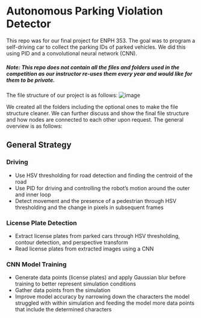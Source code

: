 # Autonomous Parking Violation Detector
This repo was for our final project for ENPH 353. The goal was to program a self-driving car to collect the parking IDs of parked vehicles. We did this using PID and a convolutional neural network (CNN). 
##### Note: This repo does not contain all the files and folders used in the competition as our instructor re-uses them every year and would like for them to be private.

The file structure of our project is as follows: 
![image](https://user-images.githubusercontent.com/70296037/149023431-d3d44769-8ec4-4595-b0ad-a52f25f98d40.png)

We created all the folders including the optional ones to make the file structure cleaner. We can further discuss and show the final file structure and how nodes are connected to each other upon request. 
The general overview is as follows:

## General Strategy
### Driving
- Use HSV thresholding for road detection and finding the centroid of the road
- Use PID for driving and controlling the robot’s motion around the outer and inner loop 
- Detect movement and the presence of a pedestrian through HSV thresholding and the change in pixels in subsequent frames

### License Plate Detection
- Extract license plates from parked cars through HSV thresholding, contour detection, and perspective transform 
- Read license plates from extracted images using a CNN

### CNN Model Training
- Generate data points (license plates) and apply Gaussian blur before training to better represent simulation conditions 
- Gather data points from the simulation 
- Improve model accuracy by narrowing down the characters the model struggled with within simulation and feeding the model more data points that include the determined characters
